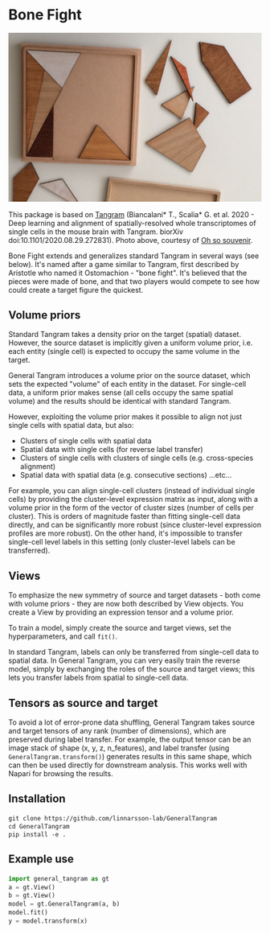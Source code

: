 # Bone Fight

![Ostomachion](Ostomachion2.jpg)

This package is based on [Tangram](https://github.com/broadinstitute/Tangram) (Biancalani* T., Scalia* G. et al. 2020 - Deep learning and alignment of spatially-resolved whole transcriptomes of single cells in the mouse brain with Tangram. biorXiv doi:10.1101/2020.08.29.272831). Photo above, courtesy of [Oh so souvenir](https://ohsosouvenir.com/products/gadgets/ostomachion-puzzle-game-detail).

Bone Fight extends and generalizes standard Tangram in several ways (see below). It's named after a game similar to Tangram, first described by 
Aristotle who named it Ostomachion - "bone fight". It's believed that the pieces were made of bone, and that
two players would compete to see how could create a target figure the quickest.

## Volume priors

Standard Tangram takes a density prior on the target (spatial) dataset. However, the source dataset
is implicitly given a uniform volume prior, i.e. each entity (single cell) is expected to occupy the same
volume in the target.

General Tangram introduces a volume prior on the source dataset, which sets the expected "volume" of each entity in the
dataset. For single-cell data, a uniform prior makes sense (all cells occupy the same spatial volume) and the
results should be identical with standard Tangram.

However, exploiting the volume prior makes it possible to align
not just single cells with spatial data, but also:

* Clusters of single cells with spatial data
* Spatial data with single cells (for reverse label transfer)
* Clusters of single cells with clusters of single cells (e.g. cross-species alignment)
* Spatial data with spatial data (e.g. consecutive sections)
...etc...

For example, you can align single-cell clusters (instead of individual single cells) by providing
the cluster-level expression matrix as input, along with a volume prior in the form of 
the vector of cluster sizes (number of cells per cluster). This is orders of magnitude faster
than fitting single-cell data directly, and can be significantly more robust (since cluster-level
expression profiles are more robust). On the other hand, it's impossible to transfer single-cell 
level labels in this setting (only cluster-level labels can be transferred).

## Views

To emphasize the new symmetry of source and target datasets - both come with volume priors - they 
are now both described by View objects. You create a View by providing an expression tensor and a
volume prior.

To train a model, simply create the source and target views, set the hyperparameters, and call `fit()`.

In standard Tangram, labels can only be transferred from single-cell data to spatial data. In General
Tangram, you can very easily train the reverse model, simply by exchanging the roles of the source and
target views; this lets you transfer labels from spatial to single-cell data.

## Tensors as source and target

To avoid a lot of error-prone data shuffling, General Tangram takes source and target 
tensors of any rank (number of dimensions), which are preserved during label transfer. For example, the output 
tensor can be an image stack of shape (x, y, z, n_features), and label transfer (using `GeneralTangram.transform()`)
generates results in this same shape, which can then be used directly for downstream analysis. This works well
with Napari for browsing the results.


## Installation

```
git clone https://github.com/linnarsson-lab/GeneralTangram
cd GeneralTangram
pip install -e .
```

## Example use

```python
import general_tangram as gt
a = gt.View()
b = gt.View()
model = gt.GeneralTangram(a, b)
model.fit()
y = model.transform(x)
```


